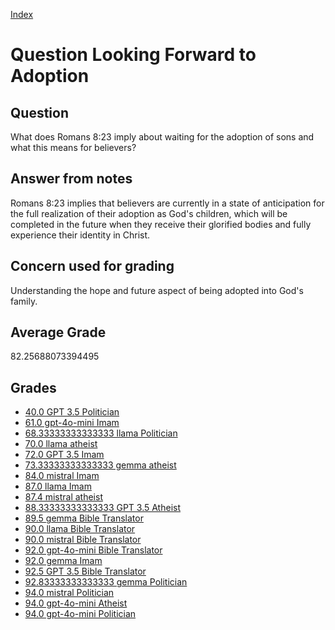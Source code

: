 
[Index](../../index.md)
# Question Looking Forward to Adoption
## Question
What does Romans 8:23 imply about waiting for the adoption of sons and what this means for believers?

## Answer from notes
Romans 8:23 implies that believers are currently in a state of anticipation for the full realization of their adoption as God's children, which will be completed in the future when they receive their glorified bodies and fully experience their identity in Christ.

## Concern used for grading
Understanding the hope and future aspect of being adopted into God's family.

## Average Grade
82.25688073394495

## Grades
 * [40.0 GPT 3.5 Politician](../answers/GPT_3.5_Politician/Looking_Forward_to_Adoption.md)
 * [61.0 gpt-4o-mini Imam](../answers/gpt-4o-mini_Imam/Looking_Forward_to_Adoption.md)
 * [68.33333333333333 llama Politician](../answers/llama_Politician/Looking_Forward_to_Adoption.md)
 * [70.0 llama atheist](../answers/llama_atheist/Looking_Forward_to_Adoption.md)
 * [72.0 GPT 3.5 Imam](../answers/GPT_3.5_Imam/Looking_Forward_to_Adoption.md)
 * [73.33333333333333 gemma atheist](../answers/gemma_atheist/Looking_Forward_to_Adoption.md)
 * [84.0 mistral Imam](../answers/mistral_Imam/Looking_Forward_to_Adoption.md)
 * [87.0 llama Imam](../answers/llama_Imam/Looking_Forward_to_Adoption.md)
 * [87.4 mistral atheist](../answers/mistral_atheist/Looking_Forward_to_Adoption.md)
 * [88.33333333333333 GPT 3.5 Atheist](../answers/GPT_3.5_Atheist/Looking_Forward_to_Adoption.md)
 * [89.5 gemma Bible Translator](../answers/gemma_Bible_Translator/Looking_Forward_to_Adoption.md)
 * [90.0 llama Bible Translator](../answers/llama_Bible_Translator/Looking_Forward_to_Adoption.md)
 * [90.0 mistral Bible Translator](../answers/mistral_Bible_Translator/Looking_Forward_to_Adoption.md)
 * [92.0 gpt-4o-mini Bible Translator](../answers/gpt-4o-mini_Bible_Translator/Looking_Forward_to_Adoption.md)
 * [92.0 gemma Imam](../answers/gemma_Imam/Looking_Forward_to_Adoption.md)
 * [92.5 GPT 3.5 Bible Translator](../answers/GPT_3.5_Bible_Translator/Looking_Forward_to_Adoption.md)
 * [92.83333333333333 gemma Politician](../answers/gemma_Politician/Looking_Forward_to_Adoption.md)
 * [94.0 mistral Politician](../answers/mistral_Politician/Looking_Forward_to_Adoption.md)
 * [94.0 gpt-4o-mini Atheist](../answers/gpt-4o-mini_Atheist/Looking_Forward_to_Adoption.md)
 * [94.0 gpt-4o-mini Politician](../answers/gpt-4o-mini_Politician/Looking_Forward_to_Adoption.md)
